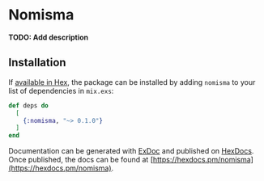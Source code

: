 # Nomisma

**TODO: Add description**

## Installation

If [available in Hex](https://hex.pm/docs/publish), the package can be installed
by adding `nomisma` to your list of dependencies in `mix.exs`:

```elixir
def deps do
  [
    {:nomisma, "~> 0.1.0"}
  ]
end
```

Documentation can be generated with [ExDoc](https://github.com/elixir-lang/ex_doc)
and published on [HexDocs](https://hexdocs.pm). Once published, the docs can
be found at [https://hexdocs.pm/nomisma](https://hexdocs.pm/nomisma).

